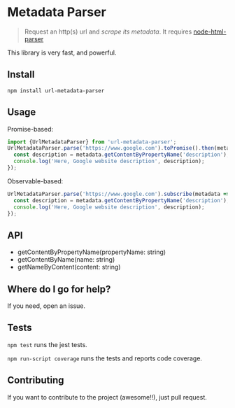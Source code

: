 # Metadata Parser

> Request an http(s) url and *scrape its metadata*. It requires [node-html-parser](https://github.com/taoqf/node-html-parser)

This library is very fast, and powerful.

## Install

```
npm install url-metadata-parser
```

## Usage

Promise-based:
```javascript
import {UrlMetadataParser} from 'url-metadata-parser';
UrlMetadataParser.parse('https://www.google.com').toPromise().then(metadata => {
  const description = metadata.getContentByPropertyName('description');
  console.log('Here, Google website description', description);
});
```

Observable-based:
```javascript
UrlMetadataParser.parse('https://www.google.com').subscribe(metadata => {
  const description = metadata.getContentByPropertyName('description');
  console.log('Here, Google website description', description);
});
```

## API

- getContentByPropertyName(propertyName: string)
- getContentByName(name: string)
- getNameByContent(content: string)
  
## Where do I go for help?
 
If you need, open an issue.

## Tests

```npm test``` runs the jest tests.

```npm run-script coverage``` runs the tests and reports code coverage.

## Contributing

If you want to contribute to the project (awesome!!), just pull request.





